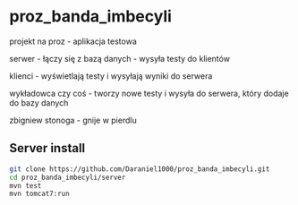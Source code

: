 # proz_banda_imbecyli

projekt na proz - aplikacja testowa

serwer - łączy się z bazą danych - wysyła testy do klientów

klienci - wyświetlają testy i wysyłają wyniki do serwera

wykładowca czy coś - tworzy nowe testy i wysyła do serwera, który dodaje do bazy danych

zbigniew stonoga - gnije w pierdlu


## Server install

```bash
git clone https://github.com/Daraniel1000/proz_banda_imbecyli.git
cd proz_banda_imbecyli/server
mvn test
mvn tomcat7:run
```
